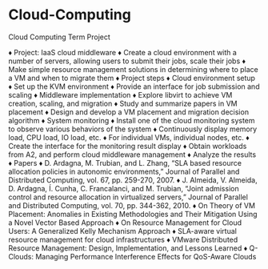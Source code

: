 # Cloud-Computing
Cloud Computing Term Project

♦ Project: IaaS cloud middleware
  ♦ Create a cloud environment with a number of servers, allowing users to submit their jobs, scale their jobs
  ♦ Make simple resource management solutions in determining where to place a VM and when to migrate them
♦ Project steps
  ♦ Cloud environment setup
    ♦ Set up the KVM environment
    ♦ Provide an interface for job submission and scaling
  ♦ Middleware implementation
    ♦ Explore libvirt to achieve VM creation, scaling, and migration
    ♦ Study and summarize papers in VM placement
    ♦ Design and develop a VM placement and migration decision algorithm
  ♦ System monitoring
    ♦ Install one of the cloud monitoring system to observe various behaviors of the system
    ♦ Continuously display memory load, CPU load, IO load, etc.
    ♦ For individual VMs, individual nodes, etc.
    ♦ Create the interface for the monitoring result display
  ♦ Obtain workloads from A2, and perform cloud middleware management
  ♦ Analyze the results
♦ Papers
  ♦ D. Ardagna, M. Trubian, and L. Zhang, “SLA based resource allocation policies in autonomic environments,” Journal of Parallel and Distributed Computing, vol. 67, pp. 259-270, 2007.
  ♦ J. Almeida, V. Almeida, D. Ardagna, Í. Cunha, C. Francalanci, and M. Trubian, “Joint admission control and resource allocation in virtualized servers,” Journal of Parallel and Distributed Computing, vol. 70, pp. 344-362, 2010.
  ♦ On Theory of VM Placement: Anomalies in Existing Methodologies and Their Mitigation Using a Novel Vector Based Approach
  ♦ On Resource Management for Cloud Users: A Generalized Kelly Mechanism Approach
  ♦ SLA-aware virtual resource management for cloud infrastructures
  ♦ VMware Distributed Resource Management: Design, Implementation, and Lessons Learned
  ♦ Q-Clouds: Managing Performance Interference Effects for QoS-Aware Clouds
